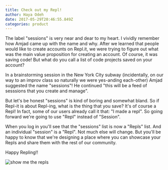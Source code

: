 ```yaml
---
title: Check out my Repl!
author: Haya Odeh
date: 2017-05-29T20:46:55.849Z
categories: product
---
```


The label "sessions" is very near and dear to my heart. I vividly remember how
Amjad came up with the name and why. After we learned that people would like to
create accounts on Repl.it, we were trying to figure out what was the main value
proposition for creating an account. Of course, it was saving code! But what do
you call a list of code projects saved on your account?

In a brainstorming session in the New York City subway (incidentally, on our way
to an improv class so naturally we were yes-anding each-other) Amjad suggested
the name "sessions"! He continued "this will be a feed of sesssions that you
create and manage".

But let's be honest "sessions" is kind of boring and somewhat bland. So if
Repl-it is about Repl-ing, what is the thing that you save? It's of course a
Repl! In fact, some of our users already call it that: "I made a repl". So going
forward we're going to use "Repl" instead of "Session".

When you log in you'll see that the "sessions" list is now a "Repls" list. And
an individual "session" is a "Repl". Not much else will change. But you'll be
happy to know that we're designing a place where you can showcase your Repls and
share them with the rest of our community.

Happy Repling!!

![show me the repls](/public/images/blog/showmetherepls.jpg)